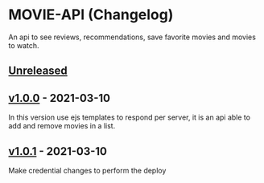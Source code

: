 # MOVIE-API (Changelog)
An api to see reviews, recommendations, save favorite movies and movies to watch.

## [Unreleased]
## [v1.0.0] - 2021-03-10
<!-- ### Fixed
-  -->
In this version use ejs templates to respond per server, it is an api able to add and remove movies in a list.

## [v1.0.1] - 2021-03-10
<!-- ### Fixed
-  -->
Make credential changes to perform the deploy

[Unreleased]: https://github.com/wilberpulido/Lista-de-tareas/compare/main...HEAD
[v1.0.1]: https://github.com/wilberpulido/Lista-de-tareas/compare/v1.0.0...v1.0.1
[v1.0.0]: https://github.com/wilberpulido/Lista-de-tareas/compare/main...v1.0.0
